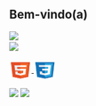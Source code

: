 ## Bem-vindo(a)

 <div>
   <a href="https://github.com/PedroCrqs">
   <img height="180em" src="https://github-readme-stats.vercel.app/api?username=pedrocrqs&show_icons=true&theme=tokyonight&include_all_commits=true&count_private=true"/><br>
   <img height="180em" src="https://github-readme-stats.vercel.app/api/top-langs/?username=pedrocrqs&layout=compact&langs_count=6&theme=tokyonight"/>
</div>
    
<div style="display: inline_block"><br>
    <img align="center" alt="HTML" height="30" width="40" src="https://raw.githubusercontent.com/devicons/devicon/master/icons/html5/html5-original.svg">
  <img align="center" alt="CSS" height="30" width="40" src="https://raw.githubusercontent.com/devicons/devicon/master/icons/css3/css3-original.svg">
</div>
 
<br>
 
<div> 
  <a href = "mailto:pedrocerqueira0506@gmail.com"><img src="https://img.shields.io/badge/-Gmail-%23333?style=for-the-badge&logo=gmail&logoColor=white" target="_blank"></a>
  <a href="empty" target="_blank"><img src="##" target="_blank"></a>
</div>
